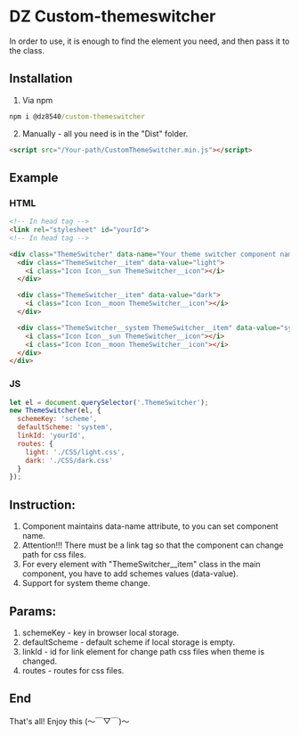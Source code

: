 # DZ Custom-themeswitcher
In order to use, it is enough to find the element you need, and then pass it to the class.

## Installation
1. Via npm
```cmd
npm i @dz8540/custom-themeswitcher
```
2. Manually - all you need is in the "Dist" folder.
```html
<script src="/Your-path/CustomThemeSwitcher.min.js"></script>
```

## Example
### HTML
```html
<!-- In head tag -->
<link rel="stylesheet" id="yourId">
<!-- In head tag -->

<div class="ThemeSwitcher" data-name="Your theme switcher component name">
  <div class="ThemeSwitcher__item" data-value="light">
    <i class="Icon Icon__sun ThemeSwitcher__icon"></i>
  </div>

  <div class="ThemeSwitcher__item" data-value="dark">
    <i class="Icon Icon__moon ThemeSwitcher__icon"></i>
  </div>

  <div class="ThemeSwitcher__system ThemeSwitcher__item" data-value="system">
    <i class="Icon Icon__sun ThemeSwitcher__icon"></i>
    <i class="Icon Icon__moon ThemeSwitcher__icon"></i>
  </div>
</div>
```
### JS
```js
let el = document.querySelector('.ThemeSwitcher');
new ThemeSwitcher(el, {
  schemeKey: 'scheme',
  defaultScheme: 'system',
  linkId: 'yourId',
  routes: {
    light: './CSS/light.css',
    dark: './CSS/dark.css'
  }
});
```

## Instruction:
1. Component maintains data-name attribute, to you can set component name.
2. Attention!!! There must be a link tag so that the component can change path for css files.
3. For every element with "ThemeSwitcher__item" class in the main component, you have to add schemes values (data-value).
4. Support for system theme change.

## Params:
1. schemeKey - key in browser local storage.
2. defaultScheme - default scheme if local storage is empty.
3. linkId - id for link element for change path css files when theme is changed.
4. routes - routes for css files.

## End
That's all! Enjoy this (〜￣▽￣)〜